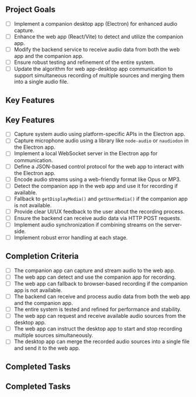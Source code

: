 ## Project Goals

- [ ] Implement a companion desktop app (Electron) for enhanced audio capture.
- [ ] Enhance the web app (React/Vite) to detect and utilize the companion app.
- [ ] Modify the backend service to receive audio data from both the web app and the companion app.
- [ ] Ensure robust testing and refinement of the entire system.
- [ ] Update the algorithm for web app-desktop app communication to support simultaneous recording of multiple sources and merging them into a single audio file.

## Key Features

## Key Features

- [ ] Capture system audio using platform-specific APIs in the Electron app.
- [ ] Capture microphone audio using a library like `node-audio` or `naudiodon` in the Electron app.
- [ ] Implement a local WebSocket server in the Electron app for communication.
- [ ] Define a JSON-based control protocol for the web app to interact with the Electron app.
- [ ] Encode audio streams using a web-friendly format like Opus or MP3.
- [ ] Detect the companion app in the web app and use it for recording if available.
- [ ] Fallback to `getDisplayMedia()` and `getUserMedia()` if the companion app is not available.
- [ ] Provide clear UI/UX feedback to the user about the recording process.
- [ ] Ensure the backend can receive audio data via HTTP POST requests.
- [ ] Implement audio synchronization if combining streams on the server-side.
- [ ] Implement robust error handling at each stage.

## Completion Criteria

- [ ] The companion app can capture and stream audio to the web app.
- [ ] The web app can detect and use the companion app for recording.
- [ ] The web app can fallback to browser-based recording if the companion app is not available.
- [ ] The backend can receive and process audio data from both the web app and the companion app.
- [ ] The entire system is tested and refined for performance and stability.
- [ ] The web app can request and receive available audio sources from the desktop app.
- [ ] The web app can instruct the desktop app to start and stop recording multiple sources simultaneously.
- [ ] The desktop app can merge the recorded audio sources into a single file and send it to the web app.

## Completed Tasks

## Completed Tasks
